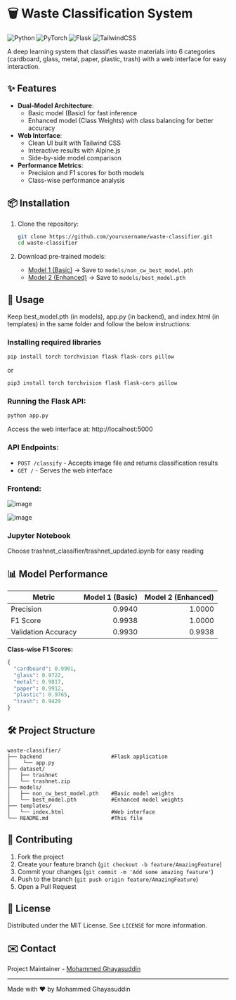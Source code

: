# 🗑️ Waste Classification System

![Python](https://img.shields.io/badge/Python-3.8%2B-blue)
![PyTorch](https://img.shields.io/badge/PyTorch-1.10%2B-orange)
![Flask](https://img.shields.io/badge/Flask-2.0%2B-lightgrey)
![TailwindCSS](https://img.shields.io/badge/TailwindCSS-3.0%2B-06B6D4)

A deep learning system that classifies waste materials into 6 categories (cardboard, glass, metal, paper, plastic, trash) with a web interface for easy interaction.

## ✨ Features

- **Dual-Model Architecture**: 
  - Basic model (Basic) for fast inference
  - Enhanced model (Class Weights) with class balancing for better accuracy
- **Web Interface**:
  - Clean UI built with Tailwind CSS
  - Interactive results with Alpine.js
  - Side-by-side model comparison
- **Performance Metrics**:
  - Precision and F1 scores for both models
  - Class-wise performance analysis

## 📦 Installation

1. Clone the repository:
   ```bash
   git clone https://github.com/yourusername/waste-classifier.git
   cd waste-classifier
   ```

2. Download pre-trained models:
   - [Model 1 (Basic)](https://github.com/ghayazzz/smart_recycle_management/blob/main/models/non_cw_best_model.pth) → Save to `models/non_cw_best_model.pth`
   - [Model 2 (Enhanced)](https://github.com/ghayazzz/smart_recycle_management/blob/main/models/best_model.pth) → Save to `models/best_model.pth`

## 🚀 Usage
Keep best_model.pth (in models), app.py (in backend), and index.html (in templates) in the same folder and follow the below instructions:
### Installing required libraries
```bash
pip install torch torchvision flask flask-cors pillow
```
or 
```bash
pip3 install torch torchvision flask flask-cors pillow
```
### Running the Flask API:
```bash
python app.py
```

Access the web interface at: http://localhost:5000

### API Endpoints:
- `POST /classify` - Accepts image file and returns classification results
- `GET /` - Serves the web interface

### Frontend:
![image](https://github.com/user-attachments/assets/02878c7a-061d-432e-a953-a5e58234a077)

![image](https://github.com/user-attachments/assets/ded3483f-7dc1-4501-8f8f-ba96d45da041)

### Jupyter Notebook
Choose trashnet_classifier/trashnet_updated.ipynb for easy reading

## 📊 Model Performance

| Metric        | Model 1 (Basic) | Model 2 (Enhanced) |
|--------------|----------------:|-------------------:|
| Precision    | 0.9940          | 1.0000             |
| F1 Score     | 0.9938          | 1.0000             |
| Validation Accuracy | 0.9930   | 0.9938             |

**Class-wise F1 Scores:**
```python
{
  "cardboard": 0.9901,
  "glass": 0.9722,
  "metal": 0.9817,
  "paper": 0.9912,
  "plastic": 0.9765,
  "trash": 0.9429
}
```

## 🛠️ Project Structure

```
waste-classifier/
├── backend                      #Flask application
│    └── app.py
├── dataset/
│   ├── trashnet
│   └── trashnet.zip
├── models/
│   ├── non_cw_best_model.pth    #Basic model weights
│   └── best_model.pth           #Enhanced model weights
├── templates/
│   └── index.html               #Web interface
└── README.md                    #This file
```

## 🤝 Contributing

1. Fork the project
2. Create your feature branch (`git checkout -b feature/AmazingFeature`)
3. Commit your changes (`git commit -m 'Add some amazing feature'`)
4. Push to the branch (`git push origin feature/AmazingFeature`)
5. Open a Pull Request

## 📜 License

Distributed under the MIT License. See `LICENSE` for more information.

## ✉️ Contact

Project Maintainer - [Mohammed Ghayasuddin](mailto:mghayasuddin2000@gmail.com)

---

Made with ♥ by Mohammed Ghayasuddin
